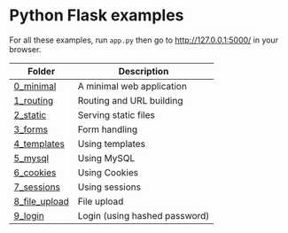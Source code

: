 # Python Flask examples

For all these examples, run `app.py` then go to http://127.0.0.1:5000/ in your browser.

| Folder | Description |
| -- | -- |
| [0_minimal](0_minimal/) | A minimal web application |
| [1_routing](1_routing/) | Routing and URL building |
| [2_static](2_static/) | Serving static files |
| [3_forms](3_forms/) | Form handling |
| [4_templates](4_templates/) | Using templates |
| [5_mysql](5_mysql/) | Using MySQL |
| [6_cookies](6_cookies/) | Using Cookies |
| [7_sessions](7_sessions/) | Using sessions |
| [8_file_upload](8_file_upload/) | File upload |
| [9_login](9_login/) | Login (using hashed password) |
